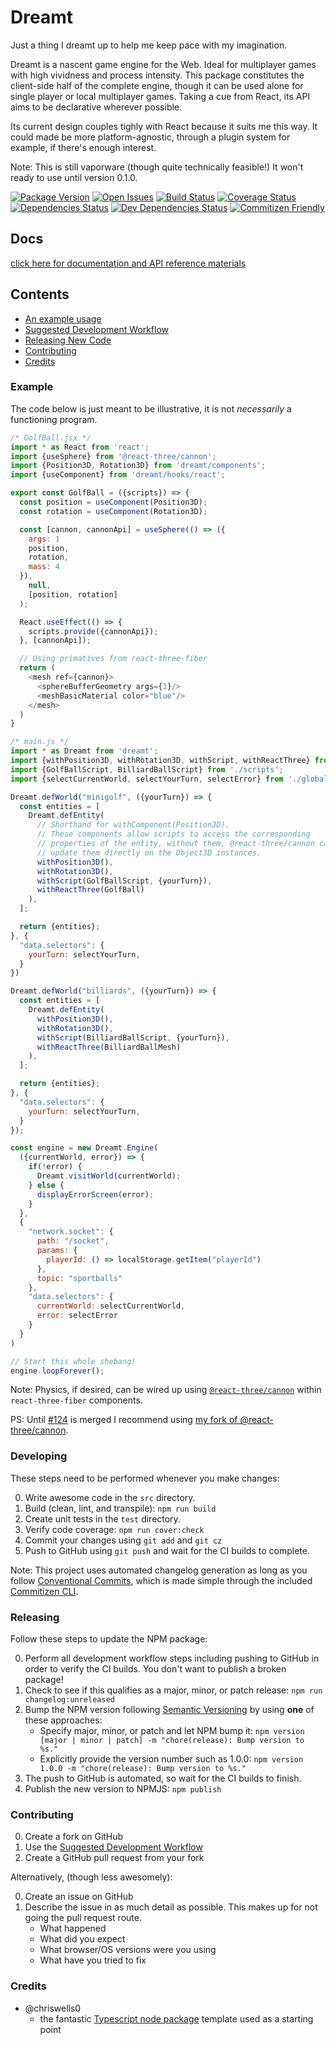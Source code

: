 # Dreamt

Just a thing I dreamt up to help me keep pace with my imagination.

Dreamt is a nascent game engine for the Web. Ideal for multiplayer games with high vividness and process intensity. This package constitutes the client-side half of the complete engine, though it can be used alone for single player or local multiplayer games. Taking a cue from React, its API aims to be declarative wherever possible.

Its current design couples tighly with React because it suits me this way. It could made be more platform-agnostic, through a plugin system for example, if there's enough interest.

Note: This is still vaporware (though quite technically feasible!) It won't ready to use until version 0.1.0.

[![Package Version][package-image]][package-url]
[![Open Issues][issues-image]][issues-url]
[![Build Status][build-image]][build-url]
[![Coverage Status][coverage-image]][coverage-url]
[![Dependencies Status][dependencies-image]][dependencies-url]
[![Dev Dependencies Status][dev-dependencies-image]][dev-dependencies-url]
[![Commitizen Friendly][commitizen-image]][commitizen-url]

## Docs

[click here for documentation and API reference materials](https://patreeceeo.github.io/dreamt.js/)

## Contents

- [An example usage](#example)
- [Suggested Development Workflow](#developing)
- [Releasing New Code](#releasing)
- [Contributing](#contributing)
- [Credits](#credits)

### Example

The code below is just meant to be illustrative, it is not _necessarily_ a functioning program.

```javascript
/* GolfBall.jsx */
import * as React from 'react';
import {useSphere} from '@react-three/cannon';
import {Position3D, Rotation3D} from 'dreamt/components';
import {useComponent} from 'dreamt/hooks/react';

export const GolfBall = ({scripts}) => {
  const position = useComponent(Position3D);
  const rotation = useComponent(Rotation3D);

  const [cannon, cannonApi] = useSphere(() => ({
    args: 1
    position,
    rotation,
    mass: 4
  }),
    null,
    [position, rotation]
  );

  React.useEffect(() => {
    scripts.provide({cannonApi});
  }, [cannonApi]);

  // Using primatives from react-three-fiber
  return (
    <mesh ref={cannon}>
      <sphereBufferGeometry args={1}/>
      <meshBasicMaterial color="blue"/>
    </mesh>
  )
}

/* main.js */
import * as Dreamt from 'dreamt';
import {withPosition3D, withRotation3D, withScript, withReactThree} from 'dreamt/components';
import {GolfBallScript, BilliardBallScript} from './scripts';
import {selectCurrentWorld, selectYourTurn, selectError} from './globalState';

Dreamt.defWorld("minigolf", ({yourTurn}) => {
  const entities = [
    Dreamt.defEntity(
      // Shorthand for withComponent(Position3D).
      // These components allow scripts to access the corresponding
      // properties of the entity, without them, @react-three/cannon can still
      // update them directly on the Object3D instances.
      withPosition3D(),
      withRotation3D(),
      withScript(GolfBallScript, {yourTurn}),
      withReactThree(GolfBall)
    ),
  ];

  return {entities};
}, {
  "data.selectors": {
    yourTurn: selectYourTurn,
  }
})

Dreamt.defWorld("billiards", ({yourTurn}) => {
  const entities = [
    Dreamt.defEntity(
      withPosition3D(),
      withRotation3D(),
      withScript(BilliardBallScript, {yourTurn}),
      withReactThree(BilliardBallMesh)
    ),
  ];

  return {entities};
}, {
  "data.selectors": {
    yourTurn: selectYourTurn,
  }
});

const engine = new Dreamt.Engine(
  ({currentWorld, error}) => {
    if(!error) {
      Dreamt.visitWorld(currentWorld);
    } else {
      displayErrorScreen(error);
    }
  },
  {
    "network.socket": {
      path: "/socket",
      params: {
        playerId: () => localStorage.getItem("playerId")
      },
      topic: "sportballs"
    },
    "data.selectors": {
      currentWorld: selectCurrentWorld,
      error: selectError
    }
  }
)

// Start this whole shebang!
engine.loopForever();
```

Note: Physics, if desired, can be wired up using [`@react-three/cannon`](https://github.com/pmndrs/use-cannon) within `react-three-fiber` components.

PS: Until [#124](https://github.com/pmndrs/use-cannon/pull/124) is merged I recommend using [my fork of @react-three/cannon](https://github.com/patreeceeo/use-cannon).

### Developing

These steps need to be performed whenever you make changes:

0. Write awesome code in the `src` directory.
1. Build (clean, lint, and transpile): `npm run build`
2. Create unit tests in the `test` directory.
3. Verify code coverage: `npm run cover:check`
4. Commit your changes using `git add` and `git cz`
5. Push to GitHub using `git push` and wait for the CI builds to complete.

Note: This project uses automated changelog generation as long as you follow [Conventional Commits](https://conventionalcommits.org), which is made simple through the included [Commitizen CLI](http://commitizen.github.io/cz-cli/).

### Releasing

Follow these steps to update the NPM package:

0. Perform all development workflow steps including pushing to GitHub in order to verify the CI builds. You don't want to publish a broken package!
1. Check to see if this qualifies as a major, minor, or patch release: `npm run changelog:unreleased`
2. Bump the NPM version following [Semantic Versioning](https://semver.org) by using **one** of these approaches:
   - Specify major, minor, or patch and let NPM bump it: `npm version [major | minor | patch] -m "chore(release): Bump version to %s."`
   - Explicitly provide the version number such as 1.0.0: `npm version 1.0.0 -m "chore(release): Bump version to %s."`
3. The push to GitHub is automated, so wait for the CI builds to finish.
4. Publish the new version to NPMJS: `npm publish`

### Contributing

0. Create a fork on GitHub
1. Use the [Suggested Development Workflow](#development)
2. Create a GitHub pull request from your fork

Alternatively, (though less awesomely):

0. Create an issue on GitHub
1. Describe the issue in as much detail as possible. This makes up for not going the pull request route.
   - What happened
   - What did you expect
   - What browser/OS versions were you using
   - What have you tried to fix

### Credits

- @chriswells0
  - the fantastic [Typescript node package](https://github.com/chriswells0/node-typescript-template) template used as a starting point

[project-url]: https://github.com/patreeceeo/dreamt.js
[package-image]: https://badge.fury.io/js/dreamt.svg
[package-url]: https://badge.fury.io/js/dreamt
[issues-image]: https://img.shields.io/github/issues/patreeceeo/dreamt.js.svg?style=popout
[issues-url]: https://github.com/patreeceeo/dreamt.js/issues
[build-image]: https://travis-ci.org/patreeceeo/dreamt.js.svg?branch=main
[build-url]: https://travis-ci.org/patreeceeo/dreamt.js
[coverage-image]: https://coveralls.io/repos/github/patreeceeo/dreamt.js/badge.svg?branch=main
[coverage-url]: https://coveralls.io/github/patreeceeo/dreamt.js?branch=main
[dependencies-image]: https://david-dm.org/patreeceeo/dreamt.js/status.svg
[dependencies-url]: https://david-dm.org/patreeceeo/dreamt.js
[dev-dependencies-image]: https://david-dm.org/patreeceeo/dreamt.js/dev-status.svg
[dev-dependencies-url]: https://david-dm.org/patreeceeo/dreamt.js?type=dev
[commitizen-image]: https://img.shields.io/badge/commitizen-friendly-brightgreen.svg
[commitizen-url]: http://commitizen.github.io/cz-cli
